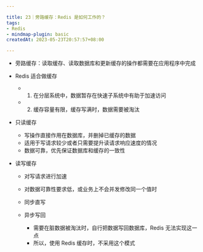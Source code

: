 ```yaml
---

title: 23｜旁路缓存：Redis 是如何工作的？
tags:
- Redis
- mindmap-plugin: basic
createdAt: 2023-05-23T20:57:57+08:00

---
```


- 旁路缓存：读取缓存、读取数据库和更新缓存的操作都需要在应用程序中完成
- Redis 适合做缓存

  - 1. 在分层系统中，数据暂存在快速子系统中有助于加速访问
  - 2. 缓存容量有限，缓存写满时，数据需要被淘汰

- 只读缓存

  - 写操作直接作用在数据库，并删掉已缓存的数据
  - 适用于写请求较少或者只需要提升读请求响应速度的情况
  - 数据可靠，优先保证数据库和缓存的一致性

- 读写缓存

  - 对写请求进行加速
  - 对数据可靠性要求低，或业务上不会并发修改同一个值时
  - 同步直写
  - 异步写回

    - 需要在脏数据被淘汰时，自行把数据写回数据库，Redis 无法实现这一点
    - 所以，使用 Redis 缓存时，不采用这个模式
